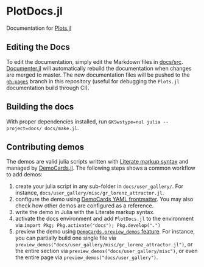 # PlotDocs.jl

Documentation for [Plots.jl](https://github.com/tbreloff/Plots.jl)

## Editing the Docs

To edit the documentation, simply edit the Markdown files in [docs/src](https://github.com/JuliaPlots/PlotDocs.jl/tree/master/docs/src). [Documenter.jl](https://github.com/JuliaDocs/Documenter.jl) will automatically rebuild the documentation when changes are merged to master.
The new documentation files will be pushed to the [`gh-pages`](https://github.com/JuliaPlots/PlotDocs.jl/tree/gh-pages) branch in this repository (useful for debugging the `Plots.jl` documentation  build through CI).

## Building the docs

With proper dependencies installed, run `GKSwstype=nul julia --project=docs/ docs/make.jl`.

## Contributing demos

The demos are valid julia scripts written with [Literate markup syntax][literate_syntax] and managed
by [DemoCards.jl][democards_jl]. The following steps shows a common workflow to add demos:

1. create your julia script in any sub-folder in `docs/user_gallery/`. For instance,
   `docs/user_gallery/misc/gr_lorenz_attractor.jl`.
2. configure the demo using [DemoCards YAML frontmatter][yaml_frontmatter]. You may also check how
   other demos are configured as a reference.
3. write the demo in Julia with the Literate markup syntax.
3. activate the docs environment and add `PlotDocs.jl` to the environment via `import Pkg; Pkg.activate("docs"); Pkg.develop(".")`
4. preview the demo using [`DemoCards.preview_demos` feature][democards_preview]. For instance, you
   can partially build one single file via
   `preview_demos("docs/user_gallery/misc/gr_lorenz_attractor.jl")`, or the entire section via
   `preview_demos("docs/user_gallery/misc")`, or even the entire page via
   `preview_demos("docs/user_gallery")`.

[literate_syntax]: https://fredrikekre.github.io/Literate.jl/v2/fileformat/
[yaml_frontmatter]: https://juliadocs.github.io/DemoCards.jl/stable/quickstart/usage_example/julia_demos/1.julia_demo/#juliademocard_example
[democards_jl]: https://github.com/johnnychen94/DemoCards.jl
[democards_preview]: https://juliadocs.github.io/DemoCards.jl/stable/preview/
